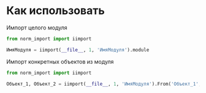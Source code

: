 # Как использовать

Импорт целого модуля

```python
from norm_import import iimport

ИмяМодуля = iimport(__file__, 1, 'ИмяМодуля').module
```

Импорт конкретных объектов из модуля

```python
from norm_import import iimport

Объект_1, Объект_2 = iimport(__file__, 1, 'ИмяМодуля').From('Объект_1', 'Объект_2')
```
